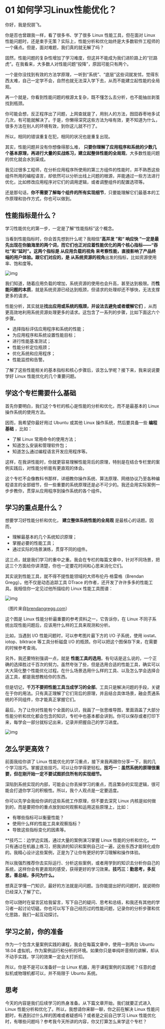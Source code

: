 # 01 如何学习Linux性能优化？

你好，我是倪朋飞。

你是否也曾跟我一样，看了很多书、学了很多 Linux 性能工具，但在面对 Linux 性能问题时，还是束手无策？实际上，性能分析和优化始终是大多数软件工程师的一个痛点。但是，面对难题，我们真的就无解了吗？

固然，性能问题的复杂性增加了学习难度，但这并不能成为我们进阶路上的“拦路虎”。在我看来，大多数人对性能问题“投降”，原因可能只有两个。

一个是你没找到有效的方法学原理，一听到“系统”、“底层”这些词就发怵，觉得东西太难，自己一定学不会，自然也就无法深入学下去，从而不能建立起性能的全局观。

再一个就是，你看到性能问题的根源太复杂，既不懂怎么去分析，也不能抽丝剥茧找到瓶颈。

你可能会想，反正程序出了问题，上网查就是了，用别人的方法，囫囵吞枣地多试几次，有可能就解决了。于是，你懒得深究这些方法为啥有效，更不知道为什么，很多方法在别人的环境有效，到你这儿就不行了。

所以，相同的错误重复在犯，相同的状况也是重复出现。

其实，性能问题并没有你想像得那么难，  **只要你理解了应用程序和系统的少数几个基本原理，再进行大量的实战练习，建立起整体性能的全局观**，大多数性能问题的优化就会水到渠成。

我见过很多工程师，在分析应用程序所使用的第三方组件的性能时，并不熟悉这些组件所用的编程语言，却依然可以分析出线上问题的根源，并能通过一些方法进行优化，比如修改应用程序对它们的调用逻辑，或者调整组件的配置选项等。

还是那句话，**你不需要了解每个组件的所有实现细节**，只要能理解它们最基本的工作原理和协作方式，你也可以做到。

## 性能指标是什么？

学习性能优化的第一步，一定是了解“性能指标”这个概念。

当看到性能指标时，你会首先想到什么呢？我相信“**高并发 **”和“** 响应快 **”一定是最先出现在你脑海里的两个词，而它们也正对应着性能优化的两个核心指标——“吞吐”和“延时”。这两个指标是** 从应用负载的视角 **来考察性能，直接影响了产品终端的用户体验。跟它们对应的，是** 从系统资源的视角**出发的指标，比如资源使用率、饱和度等。

![img](assets/920601da775da08844d231bc2b4c301d.png)

我们知道，随着应用负载的增加，系统资源的使用也会升高，甚至达到极限。而**性能问题的本质**，就是系统资源已经达到瓶颈，但请求的处理却还不够快，无法支撑更多的请求。

性能分析，其实就是**找出应用或系统的瓶颈，并设法去避免或者缓解它们** ，从而更高效地利用系统资源处理更多的请求。这包含了一系列的步骤，比如下面这六个步骤。

- 选择指标评估应用程序和系统的性能；
- 为应用程序和系统设置性能目标；
- 进行性能基准测试；
- 性能分析定位瓶颈；
- 优化系统和应用程序；
- 性能监控和告警。

了解了这些性能相关的基本指标和核心步骤后，该怎么学呢？接下来，我来说说要学好 Linux 性能优化的几个重要问题。

## 学这个专栏需要什么基础

首先你要明白，我们这个专栏的核心是性能的分析和优化，而不是最基本的 Linux 操作系统的使用方法。

因而，我希望你最好用过 Ubuntu 或其他 Linux 操作系统，然后要具备一些  **编程基础** ，比如：

- 了解 Linux 常用命令的使用方法；
- 知道怎么安装和管理软件包；
- 知道怎么通过编程语言开发应用程序等。

这样，在我讲性能时，你就更容易理解性能背后的原理，特别是在结合专栏里的案例实践后，对性能分析能有更直观的体会。

这个专栏不会像教科书那样，详细教你操作系统、算法原理、网络协议乃至各种编程语言的全部细节，但一些重要的系统原理还是必不可少的。我还会用实际案例一步步教你，贯穿从应用程序到操作系统的各个组件。

## 学习的重点是什么？

想要学习好性能分析和优化，  **建立整体系统性能的全局观**    是最核心的话题。因而，

- 理解最基本的几个系统知识原理；
- 掌握必要的性能工具；
- 通过实际的场景演练，贯穿不同的组件。

这三点，就是我们学习的重中之重。我会在专栏的每篇文章中，针对不同场景，把这三个方面给你讲清楚，你也一定要花时间和心思来消化它们。

其实说到性能工具，就不得不提性能领域的大师布伦丹·格雷格（Brendan Gregg）。他不仅是动态追踪工具 DTrace 的作者，还开发了许许多多的性能工具。我相信你一定见过他所描绘的 Linux 性能工具图谱：

![img](assets/9ee6c1c5d88b0468af1a3280865a6b7a.png)

（图片来自[brendangregg.com](http://www.brendangregg.com/Perf/linux_perf_tools_full.png)）

这个图是 Linux 性能分析最重要的参考资料之一，它告诉你，在 Linux 不同子系统出现性能问题后，应该用什么样的工具来观测和分析。

比如，当遇到 I/O 性能问题时，可以参考图片最下方的 I/O 子系统，使用 iostat、iotop、blktrace 等工具分析磁盘 I/O 的瓶颈。你可以把这个图保存下来，在需要的时候参考查询。

另外，我还要特别强调一点，就是  **性能工具的选用**。有句话是这么说的，一个正确的选择胜过千百次的努力。虽然夸张了些，但是选用合适的性能工具，确实可以大大简化整个性能优化过程。在什么场景选用什么样的工具、以及怎么学会选择合适工具，都是我想教给你的东西。

但是切记，**千万不要把性能工具当成学习的全部**。工具只是解决问题的手段，关键在于你的用法。只有真正理解了它们背后的原理，并且结合具体场景，融会贯通系统的不同组件，你才能真正掌握它们。

最后，为了让你对性能有个全面的认识，我画了一张思维导图，里面涵盖了大部分性能分析和优化都会包含的知识，专栏中也基本都会讲到。你可以保存或者打印下来，每学会一部分就标记出来，记录并把握自己的学习进度。

![img](assets/0faf56cd9521e665f739b03dd04470ba.png)

## 怎么学更高效？

前面我给你讲了 Linux 性能优化的学习重点，接下来我再跟你分享一下，我的几个学习技巧。掌握这些技巧，可以让你学得更轻松。**技巧一：虽然系统的原理很重要，但在刚开始一定不要试图抓住所有的实现细节。**

深陷到系统实现的内部，可能会让你丢掉学习的重点，而且繁杂的实现逻辑，很可能会打退你学习的积极性。所以，我个人观点是一定要适度。

你可以先学会我给你讲的这些系统工作原理，但不要去深究 Linux 内核是如何做到的，而是要把你的重点放到如何观察和运用这些原理上，比如：

- 有哪些指标可以衡量性能？
- 使用什么样的性能工具来观察指标？
- 导致这些指标变化的因素等。

**技巧二：边学边实践，通过大量的案例演习掌握 Linux 性能的分析和优化。**只有通过在机器上练习，把我讲的知识和案例自己过一遍，这些东西才能转化成你的。我精心设计这些案例，正是为了让你有更好的学习理解和操作体验。

所以我强烈推荐你去实际运行、分析这些案例，或者用学到的知识去分析你自己的系统，这样你会有更直观的感受，获得更好的学习效果。**技巧三：勤思考，多反思，善总结，多问为什么。**

想真正学懂一门知识，最好的方法就是问问题。当你能提出好的问题时，就说明你已经深入了解了它。

你可以随时在留言区给我留言，写下自己的疑问、思考和总结，和我还有其他的学习者一起讨论切磋。你也可以写下自己经历过的性能问题，记录你的分析步骤和优化思路，我们一起互动探讨。

## 学习之前，你的准备

作为一个包含大量案例实践的课程，我会在每篇文章中，使用一到两台 Ubuntu 18.04 虚拟机，作为案例运行和分析的环境。如果你只是单纯听音频的讲解，却从不动手实践，学习的效果一定会大打折扣。

所以，你是不是可以准备好一台 Linux 机器，用于课程案例的实践呢？任意的虚拟机或物理机都可以，并不局限于 Ubuntu 系统。

## 思考

今天的内容是我们后续学习的热身准备。从下篇文章开始，我们就要正式进入 Linux 性能分析和优化了。所以，我想请你来聊一聊，你之前在解决 Linux 性能问题时，有遇到过什么样的困难或者疑惑吗？或者是之前自己学习 Linux 性能优化时，有哪些问题吗？参考我今天所讲的内容，你又打算怎么来学这个专栏？
